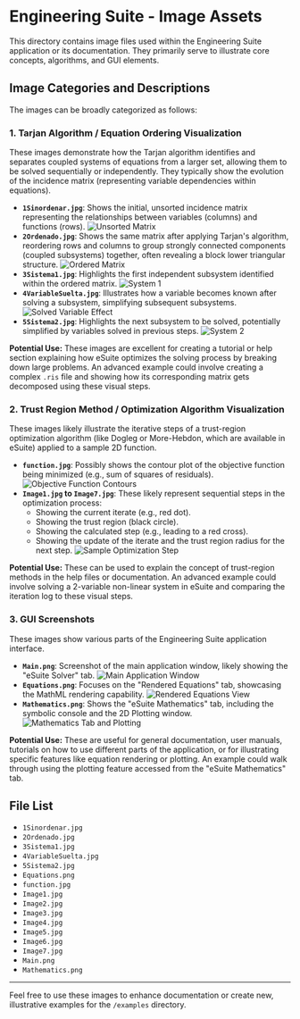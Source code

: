 # Engineering Suite - Image Assets

This directory contains image files used within the Engineering Suite application or its documentation. They primarily serve to illustrate core concepts, algorithms, and GUI elements.

## Image Categories and Descriptions

The images can be broadly categorized as follows:

### 1. Tarjan Algorithm / Equation Ordering Visualization

These images demonstrate how the Tarjan algorithm identifies and separates coupled systems of equations from a larger set, allowing them to be solved sequentially or independently. They typically show the evolution of the incidence matrix (representing variable dependencies within equations).

*   **`1Sinordenar.jpg`**: Shows the initial, unsorted incidence matrix representing the relationships between variables (columns) and functions (rows).
    ![Unsorted Matrix](1Sinordenar.jpg)
*   **`2Ordenado.jpg`**: Shows the same matrix after applying Tarjan's algorithm, reordering rows and columns to group strongly connected components (coupled subsystems) together, often revealing a block lower triangular structure.
    ![Ordered Matrix](2Ordenado.jpg)
*   **`3Sistema1.jpg`**: Highlights the first independent subsystem identified within the ordered matrix.
    ![System 1](3Sistema1.jpg)
*   **`4VariableSuelta.jpg`**: Illustrates how a variable becomes known after solving a subsystem, simplifying subsequent subsystems.
    ![Solved Variable Effect](4VariableSuelta.jpg)
*   **`5Sistema2.jpg`**: Highlights the next subsystem to be solved, potentially simplified by variables solved in previous steps.
    ![System 2](5Sistema2.jpg)

**Potential Use:** These images are excellent for creating a tutorial or help section explaining how eSuite optimizes the solving process by breaking down large problems. An advanced example could involve creating a complex `.ris` file and showing how its corresponding matrix gets decomposed using these visual steps.

### 2. Trust Region Method / Optimization Algorithm Visualization

These images likely illustrate the iterative steps of a trust-region optimization algorithm (like Dogleg or More-Hebdon, which are available in eSuite) applied to a sample 2D function.

*   **`function.jpg`**: Possibly shows the contour plot of the objective function being minimized (e.g., sum of squares of residuals).
    ![Objective Function Contours](function.jpg)
*   **`Image1.jpg` to `Image7.jpg`**: These likely represent sequential steps in the optimization process:
    *   Showing the current iterate (e.g., red dot).
    *   Showing the trust region (black circle).
    *   Showing the calculated step (e.g., leading to a red cross).
    *   Showing the update of the iterate and the trust region radius for the next step.
    ![Sample Optimization Step](Image1.jpg)

**Potential Use:** These can be used to explain the concept of trust-region methods in the help files or documentation. An advanced example could involve solving a 2-variable non-linear system in eSuite and comparing the iteration log to these visual steps.

### 3. GUI Screenshots

These images show various parts of the Engineering Suite application interface.

*   **`Main.png`**: Screenshot of the main application window, likely showing the "eSuite Solver" tab.
    ![Main Application Window](Main.png)
*   **`Equations.png`**: Focuses on the "Rendered Equations" tab, showcasing the MathML rendering capability.
    ![Rendered Equations View](Equations.png)
*   **`Mathematics.png`**: Shows the "eSuite Mathematics" tab, including the symbolic console and the 2D Plotting window.
    ![Mathematics Tab and Plotting](Mathematics.png)

**Potential Use:** These are useful for general documentation, user manuals, tutorials on how to use different parts of the application, or for illustrating specific features like equation rendering or plotting. An example could walk through using the plotting feature accessed from the "eSuite Mathematics" tab.

## File List

*   `1Sinordenar.jpg`
*   `2Ordenado.jpg`
*   `3Sistema1.jpg`
*   `4VariableSuelta.jpg`
*   `5Sistema2.jpg`
*   `Equations.png`
*   `function.jpg`
*   `Image1.jpg`
*   `Image2.jpg`
*   `Image3.jpg`
*   `Image4.jpg`
*   `Image5.jpg`
*   `Image6.jpg`
*   `Image7.jpg`
*   `Main.png`
*   `Mathematics.png`

---

Feel free to use these images to enhance documentation or create new, illustrative examples for the `/examples` directory.
